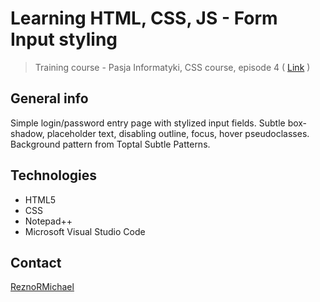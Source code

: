 # Learning HTML, CSS, JS - Form Input styling
> Training course - Pasja Informatyki, CSS course, episode 4 ( [Link](https://www.youtube.com/watch?v=9Pl0EYcndgc) )

## General info
Simple login/password entry page with stylized input fields. Subtle box-shadow, placeholder text, disabling outline, focus, hover pseudoclasses. Background pattern from Toptal Subtle Patterns.

## Technologies
* HTML5
* CSS
* Notepad++
* Microsoft Visual Studio Code

## Contact
[ReznoRMichael](https://github.com/ReznoRMichael)